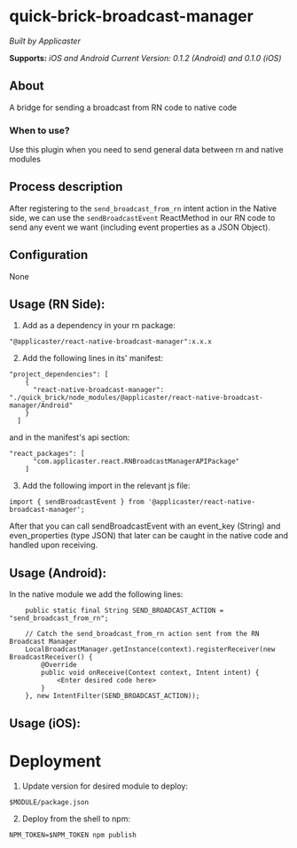 # quick-brick-broadcast-manager

*Built by Applicaster*

**Supports:** *iOS and Android*
*Current Version: 0.1.2 (Android) and 0.1.0 (iOS)*

## About

A bridge for sending a broadcast from RN code to native code

### When to use?

Use this plugin when you need to send general data between rn and native modules

## Process description
After registering to the ```send_broadcast_from_rn``` intent action in the Native side, we can use the
```sendBroadcastEvent``` ReactMethod in our RN code to send any event we want (including event properties
as a JSON Object).

## Configuration

None


## Usage (RN Side):

1. Add as a dependency in your rn package:
```
"@applicaster/react-native-broadcast-manager":x.x.x
```

2. Add the following lines in its' manifest:
```
"project_dependencies": [
    {
      "react-native-broadcast-manager": "./quick_brick/node_modules/@applicaster/react-native-broadcast-manager/Android"
    }
  ]
```
and in the manifest's api section:
```
"react_packages": [
      "com.applicaster.react.RNBroadcastManagerAPIPackage"
    ]
```
3. Add the following import in the relevant js file:
```
import { sendBroadcastEvent } from '@applicaster/react-native-broadcast-manager';
```

After that you can call sendBroadcastEvent with an event_key (String) and even_properties (type JSON) that later can be caught in
the native code and handled upon receiving.

## Usage (Android):

In the native module we add the following lines:
```
    public static final String SEND_BROADCAST_ACTION = "send_broadcast_from_rn";

    // Catch the send_broadcast_from_rn action sent from the RN Broadcast Manager
    LocalBroadcastManager.getInstance(context).registerReceiver(new BroadcastReceiver() {
        @Override
        public void onReceive(Context context, Intent intent) {
            <Enter desired code here>
        }
    }, new IntentFilter(SEND_BROADCAST_ACTION));
```

## Usage (iOS):



# Deployment

1. Update version for desired module to deploy:
```
$MODULE/package.json
```
2. Deploy from the shell to npm:
```
NPM_TOKEN=$NPM_TOKEN npm publish
```